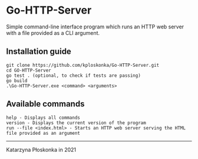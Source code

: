 # Go-HTTP-Server
Simple command-line interface program which runs an HTTP web server with a file provided as a CLI argument.

## Installation guide
```
git clone https://github.com/kploskonka/Go-HTTP-Server.git
cd GO-HTTP-Server
go test . (optional, to check if tests are passing)
go build
.\Go-HTTP-Server.exe <command> <arguments>
```

## Available commands
```
help - Displays all commands
version - Displays the current version of the program
run --file <index.html> - Starts an HTTP web server serving the HTML file provided as an argument
```
___
Katarzyna Płoskonka in 2021